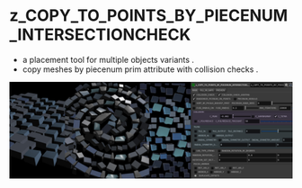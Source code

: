 # z_COPY_TO_POINTS_BY_PIECENUM_INTERSECTIONCHECK
- a placement tool for multiple objects variants .  
- copy meshes by piecenum prim attribute with collision checks .   

![z_COPY_TO_POINTS_BY_PIECENUM_INTERSECTIONCHECK](https://raw.githubusercontent.com/CorvaeOboro/zenv/master/hip/z_COPY_TO_POINTS_BY_PIECENUM_INTERSECTIONCHECK/z_COPY_TO_POINTS_BY_PIECENUM_INTERSECTIONCHECK.jpg?raw=true "z_CAM_ISOMETRIC")

